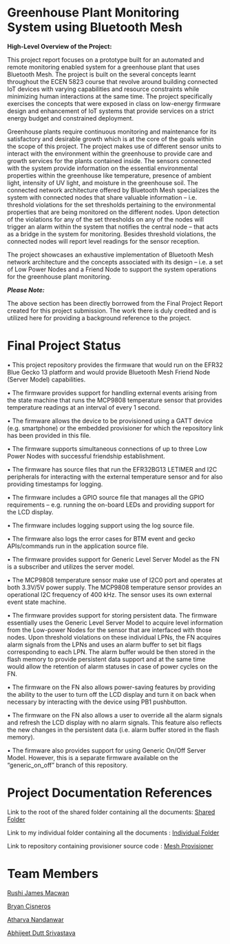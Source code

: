 # Greenhouse Plant Monitoring System using Bluetooth Mesh

**High-Level Overview of the Project:**

This project report focuses on a prototype built for an automated and remote monitoring enabled system for a greenhouse plant that uses Bluetooth Mesh. The project is built on the several concepts learnt throughout the ECEN 5823 course that revolve around building connected IoT devices with varying capabilities and resource constraints while minimizing human interactions at the same time. The project specifically exercises the concepts that were exposed in class on low-energy firmware design and enhancement of IoT systems that provide services on a strict energy budget and constrained deployment.

Greenhouse plants require continuous monitoring and maintenance for its satisfactory and desirable growth which is at the core of the goals within the scope of this project. The project makes use of different sensor units to interact with the environment within the greenhouse to provide care and growth services for the plants contained inside. The sensors connected with the system provide information on the essential environmental properties within the greenhouse like temperature, presence of ambient light, intensity of UV light, and moisture in the greenhouse soil. The connected network architecture offered by Bluetooth Mesh specializes the system with connected nodes that share valuable information – i.e. threshold violations for the set thresholds pertaining to the environmental properties that are being monitored on the different nodes. Upon detection of the violations for any of the set thresholds on any of the nodes will trigger an alarm within the system that notifies the central node – that acts as a bridge in the system for monitoring. Besides threshold violations, the connected nodes will report level readings for the sensor reception.

The project showcases an exhaustive implementation of Bluetooth Mesh network architecture and the concepts associated with its design – i.e. a set of Low Power Nodes and a Friend Node to support the system operations for the greenhouse plant monitoring.

***Please Note:***

The above section has been directly borrowed from the Final Project Report created for this project submission. The work there is duly credited and is utilized here for providing a background reference to the project.

# Final Project Status

•	This project repository provides the firmware that would run on the EFR32 Blue Gecko 13 platform and would provide Bluetooth Mesh Friend Node (Server Model) capabilities.

•	The firmware provides support for handling external events arising from the state machine that runs the MCP9808 temperature sensor that provides temperature readings at an interval of every 1 second.

•	The firmware allows the device to be provisioned using a GATT device (e.g. smartphone) or the embedded provisioner for which the repository link has been provided in this file.

•	The firmware supports simultaneous connections of up to three Low Power Nodes with successful friendship establishment.

•	The firmware has source files that run the EFR32BG13 LETIMER and I2C peripherals for interacting with the external temperature sensor and for also providing timestamps for logging.

•	The firmware includes a GPIO source file that manages all the GPIO requirements – e.g. running the on-board LEDs and providing support for the LCD display.

•	The firmware includes logging support using the log source file.

•	The firmware also logs the error cases for BTM event and gecko APIs/commands run in the application source file.

•	The firmware provides support for Generic Level Server Model as the FN is a subscriber and utilizes the server model.

•	The MCP9808 temperature sensor make use of I2C0 port and operates at both 3.3V/5V power supply. The MCP9808 temperature sensor provides an operational I2C frequency of 400 kHz. The sensor uses its own external event state machine.

•	The firmware provides support for storing persistent data. The firmware essentially uses the Generic Level Server Model to acquire level information from the Low-power Nodes for the sensor that are interfaced with those nodes. Upon threshold violations on these individual LPNs, the FN acquires alarm signals from the LPNs and uses an alarm buffer to set bit flags corresponding to each LPN. The alarm buffer would be then stored in the flash memory to provide persistent data support and at the same time would allow the retention of alarm statuses in case of power cycles on the FN.

•	The firmware on the FN also allows power-saving features by providing the ability to the user to turn off the LCD display and turn it on back when necessary by interacting with the device using PB1 pushbutton.

•	The firmware on the FN also allows a user to override all the alarm signals and refresh the LCD display with no alarm signals. This feature also reflects the new changes in the persistent data (i.e. alarm buffer stored in the flash memory).

•	The firmware also provides support for using Generic On/Off Server Model. However, this is a separate firmware available on the “generic_on_off” branch of this repository.

# Project Documentation References

Link to the root of the shared folder containing all the documents: [Shared Folder](https://drive.google.com/drive/folders/1F-_n8RPkxCzO7q5ui7oLMy1UNxIx9kCD)

Link to my individual folder containing all the documents         : [Individual Folder](https://drive.google.com/drive/folders/1DK5CKNGkKNg4ECu0hMcLmtSz1u8stpVj)

Link to repository containing provisioner source code             : [Mesh Provisioner](https://github.com/CU-ECEN-5823/mesh-provisioner-MacRush7)

# Team Members

[Rushi James Macwan](https://github.com/CU-ECEN-5823/final-project-assignment-MacRush7)

[Bryan Cisneros](https://github.com/CU-ECEN-5823/final-project-assignment-bcis93)

[Atharva Nandanwar](https://github.com/CU-ECEN-5823/final-project-assignment-atharvanan1)

[Abhijeet Dutt Srivastava](https://github.com/CU-ECEN-5823/final-project-assignment-KaiserS0ze)

